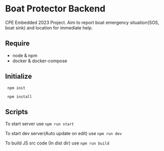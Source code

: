 # Boat Protector Backend

CPE Embedded 2023 Project. Aim to report boat emergency situation(SOS, boat sink) and location for immediate help.

## Require

-   node & npm
-   docker & docker-compose

## Initialize

```
 npm init

 npm install
```

## Scripts

To start server use `npm run start`

To start dev server(Auto update on edit) use `npm run dev`

To build JS src code (In dist dir) use `npm run build`

